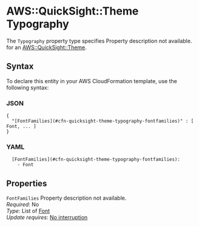 # AWS::QuickSight::Theme Typography<a name="aws-properties-quicksight-theme-typography"></a>

<a name="aws-properties-quicksight-theme-typography-description"></a>The `Typography` property type specifies Property description not available\. for an [AWS::QuickSight::Theme](aws-resource-quicksight-theme.md)\.

## Syntax<a name="aws-properties-quicksight-theme-typography-syntax"></a>

To declare this entity in your AWS CloudFormation template, use the following syntax:

### JSON<a name="aws-properties-quicksight-theme-typography-syntax.json"></a>

```
{
  "[FontFamilies](#cfn-quicksight-theme-typography-fontfamilies)" : [ Font, ... ]
}
```

### YAML<a name="aws-properties-quicksight-theme-typography-syntax.yaml"></a>

```
  [FontFamilies](#cfn-quicksight-theme-typography-fontfamilies): 
    - Font
```

## Properties<a name="aws-properties-quicksight-theme-typography-properties"></a>

`FontFamilies`  <a name="cfn-quicksight-theme-typography-fontfamilies"></a>
Property description not available\.  
*Required*: No  
*Type*: List of [Font](aws-properties-quicksight-theme-font.md)  
*Update requires*: [No interruption](https://docs.aws.amazon.com/AWSCloudFormation/latest/UserGuide/using-cfn-updating-stacks-update-behaviors.html#update-no-interrupt)
